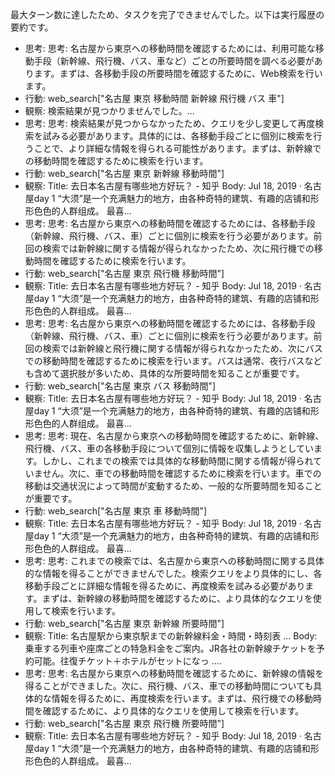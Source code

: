 最大ターン数に達したため、タスクを完了できませんでした。以下は実行履歴の要約です。
- 思考: 思考: 名古屋から東京への移動時間を確認するためには、利用可能な移動手段（新幹線、飛行機、バス、車など）ごとの所要時間を調べる必要があります。まずは、各移動手段の所要時間を確認するために、Web検索を行います。
- 行動: web_search["名古屋 東京 移動時間 新幹線 飛行機 バス 車"]
- 観察: 検索結果が見つかりませんでした。...
- 思考: 思考: 検索結果が見つからなかったため、クエリを少し変更して再度検索を試みる必要があります。具体的には、各移動手段ごとに個別に検索を行うことで、より詳細な情報を得られる可能性があります。まずは、新幹線での移動時間を確認するために検索を行います。
- 行動: web_search["名古屋 東京 新幹線 移動時間"]
- 観察: Title: 去日本名古屋有哪些地方好玩？ - 知乎
Body: Jul 18, 2019 · 名古屋day 1 “大须”是一个充满魅力的地方，由各种奇特的建筑、有趣的店铺和形形色色的人群组成。 最喜...
- 思考: 思考: 名古屋から東京への移動時間を確認するためには、各移動手段（新幹線、飛行機、バス、車）ごとに個別に検索を行う必要があります。前回の検索では新幹線に関する情報が得られなかったため、次に飛行機での移動時間を確認するために検索を行います。
- 行動: web_search["名古屋 東京 飛行機 移動時間"]
- 観察: Title: 去日本名古屋有哪些地方好玩？ - 知乎
Body: Jul 18, 2019 · 名古屋day 1 “大须”是一个充满魅力的地方，由各种奇特的建筑、有趣的店铺和形形色色的人群组成。 最喜...
- 思考: 思考: 名古屋から東京への移動時間を確認するためには、各移動手段（新幹線、飛行機、バス、車）ごとに個別に検索を行う必要があります。前回の検索では新幹線と飛行機に関する情報が得られなかったため、次にバスでの移動時間を確認するために検索を行います。バスは通常、夜行バスなども含めて選択肢が多いため、具体的な所要時間を知ることが重要です。
- 行動: web_search["名古屋 東京 バス 移動時間"]
- 観察: Title: 去日本名古屋有哪些地方好玩？ - 知乎
Body: Jul 18, 2019 · 名古屋day 1 “大须”是一个充满魅力的地方，由各种奇特的建筑、有趣的店铺和形形色色的人群组成。 最喜...
- 思考: 思考: 現在、名古屋から東京への移動時間を確認するために、新幹線、飛行機、バス、車の各移動手段について個別に情報を収集しようとしています。しかし、これまでの検索では具体的な移動時間に関する情報が得られていません。次に、車での移動時間を確認するために検索を行います。車での移動は交通状況によって時間が変動するため、一般的な所要時間を知ることが重要です。
- 行動: web_search["名古屋 東京 車 移動時間"]
- 観察: Title: 去日本名古屋有哪些地方好玩？ - 知乎
Body: Jul 18, 2019 · 名古屋day 1 “大须”是一个充满魅力的地方，由各种奇特的建筑、有趣的店铺和形形色色的人群组成。 最喜...
- 思考: 思考: これまでの検索では、名古屋から東京への移動時間に関する具体的な情報を得ることができませんでした。検索クエリをより具体的にし、各移動手段ごとに詳細な情報を得るために、再度検索を試みる必要があります。まずは、新幹線の移動時間を確認するために、より具体的なクエリを使用して検索を行います。
- 行動: web_search["名古屋 東京 新幹線 所要時間"]
- 観察: Title: 名古屋駅から東京駅までの新幹線料金・時間・時刻表 ...
Body: 乗車する列車や座席ごとの特急料金をご案内。JR各社の新幹線チケットを予約可能。往復チケット＋ホテルがセットになっ ....
- 思考: 思考: 名古屋から東京への移動時間を確認するために、新幹線の情報を得ることができました。次に、飛行機、バス、車での移動時間についても具体的な情報を得るために、再度検索を行います。まずは、飛行機での移動時間を確認するために、より具体的なクエリを使用して検索を行います。
- 行動: web_search["名古屋 東京 飛行機 所要時間"]
- 観察: Title: 去日本名古屋有哪些地方好玩？ - 知乎
Body: Jul 18, 2019 · 名古屋day 1 “大须”是一个充满魅力的地方，由各种奇特的建筑、有趣的店铺和形形色色的人群组成。 最喜...
